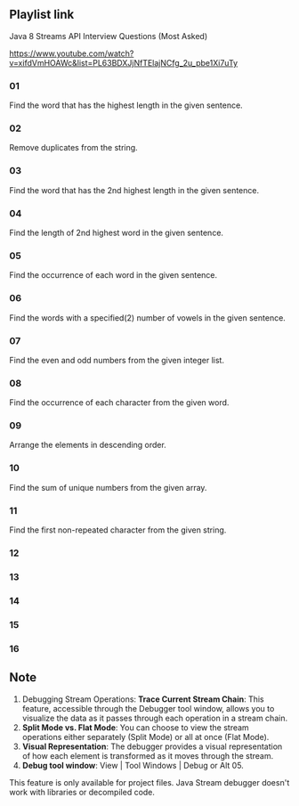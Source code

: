 
## Playlist link
Java 8 Streams API Interview Questions (Most Asked)

https://www.youtube.com/watch?v=xifdVmHOAWc&list=PL63BDXJjNfTElajNCfg_2u_pbe1Xi7uTy

### 01 
Find the word that has the highest length in the given sentence.
### 02
Remove duplicates from the string.
### 03
Find the word that has the 2nd highest length in the given sentence.
### 04
Find the length of 2nd highest word in the given sentence.
### 05
Find the occurrence of each word in the given sentence.
### 06
Find the words with a specified(2) number of vowels in the given sentence.
### 07
Find the even and odd numbers from the given integer list. 
### 08
Find the occurrence of each character from the given word.
### 09
Arrange the elements in descending order.
### 10
Find the sum of unique numbers from the given array.
### 11
Find the first non-repeated character from the given string.
### 12
### 13
### 14
### 15
### 16


## Note
1. Debugging Stream Operations:
   **Trace Current Stream Chain**: This feature, accessible through the Debugger tool window, allows you to visualize the data as it passes through each operation in a stream chain. 
2. **Split Mode vs. Flat Mode**: You can choose to view the stream operations either separately (Split Mode) or all at once (Flat Mode). 
3. **Visual Representation**: The debugger provides a visual representation of how each element is transformed as it moves through the stream. 
4. **Debug tool window**: View | Tool Windows | Debug or Alt 05.
   
This feature is only available for project files. Java Stream debugger doesn't work with libraries or decompiled code.
